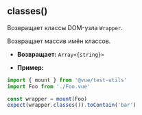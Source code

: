 ## classes()

Возвращает классы DOM-узла `Wrapper`.

Возвращает массив имён классов.

- **Возвращает:** `Array<{string}>`

- **Пример:**

```js
import { mount } from '@vue/test-utils'
import Foo from './Foo.vue'

const wrapper = mount(Foo)
expect(wrapper.classes()).toContain('bar')
```